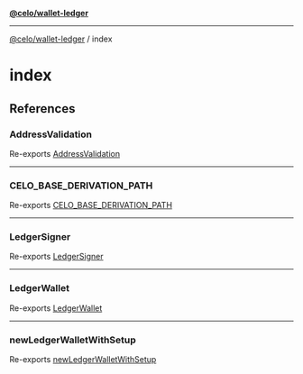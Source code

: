 [**@celo/wallet-ledger**](../README.md)

***

[@celo/wallet-ledger](../README.md) / index

# index

## References

### AddressValidation

Re-exports [AddressValidation](../ledger-wallet/enumerations/AddressValidation.md)

***

### CELO\_BASE\_DERIVATION\_PATH

Re-exports [CELO_BASE_DERIVATION_PATH](../ledger-wallet/variables/CELO_BASE_DERIVATION_PATH.md)

***

### LedgerSigner

Re-exports [LedgerSigner](../ledger-signer/classes/LedgerSigner.md)

***

### LedgerWallet

Re-exports [LedgerWallet](../ledger-wallet/classes/LedgerWallet.md)

***

### newLedgerWalletWithSetup

Re-exports [newLedgerWalletWithSetup](../ledger-wallet/functions/newLedgerWalletWithSetup.md)
